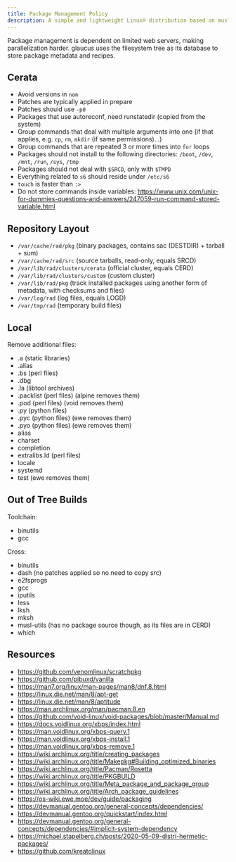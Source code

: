 ```yaml
---
title: Package Management Policy
description: A simple and lightweight Linux® distribution based on musl libc and toybox
---
```


Package management is dependent on limited web servers, making parallelization
harder. glaucus uses the filesystem tree as its database to store package
metadata and recipes.

## Cerata
- Avoid versions in `nom`
- Patches are typically applied in prepare
- Patches should use `-p0`
- Packages that use autoreconf, need runstatedir (copied from the system)
- Group commands that deal with multiple arguments into one (if that applies, e.g. `cp`, `rm`, `mkdir` (if same permissions)...)
- Group commands that are repeated 3 or more times into `for` loops
- Packages should not install to the following directories: `/boot`, `/dev`, `/mnt`, `/run`, `/sys`, `/tmp`
- Packages should not deal with `$SRCD`, only with `$TMPD`
- Everything related to `s6` should reside under `/etc/s6`
- `touch` is faster than `:>`
- Do not store commands inside variables: https://www.unix.com/unix-for-dummies-questions-and-answers/247059-run-command-stored-variable.html

## Repository Layout
- `/var/cache/rad/pkg` (binary packages, contains sac (DESTDIR) + tarball + sum)
- `/var/cache/rad/src` (source tarballs, read-only, equals SRCD)
- `/var/lib/rad/clusters/cerata` (official cluster, equals CERD)
- `/var/lib/rad/clusters/custom` (custom cluster)
- `/var/lib/rad/pkg` (track installed packages using another form of metadata, with checksums and files)
- `/var/log/rad` (log files, equals LOGD)
- `/var/tmp/rad` (temporary build files)

## Local
Remove additional files:
  - .a (static libraries)
  - .alias
  - .bs (perl files)
  - .dbg
  - .la (libtool archives)
  - .packlist (perl files) (alpine removes them)
  - .pod (perl files) (void removes them)
  - .py (python files)
  - .pyc (python files) (ewe removes them)
  - .pyo (python files) (ewe removes them)
  - alias
  - charset
  - completion
  - extralibs.ld (perl files)
  - locale
  - systemd
  - test (ewe removes them)

## Out of Tree Builds
Toolchain:
- binutils
- gcc

Cross:
- binutils
- dash (no patches applied so no need to copy src)
- e2fsprogs
- gcc
- iputils
- less
- lksh
- mksh
- musl-utils (has no package source though, as its files are in CERD)
- which

## Resources
- https://github.com/venomlinux/scratchpkg
- https://github.com/pibuxd/vanilla
- https://man7.org/linux/man-pages/man8/dnf.8.html
- https://linux.die.net/man/8/apt-get
- https://linux.die.net/man/8/aptitude
- https://man.archlinux.org/man/pacman.8.en
- https://github.com/void-linux/void-packages/blob/master/Manual.md
- https://docs.voidlinux.org/xbps/index.html
- https://man.voidlinux.org/xbps-query.1
- https://man.voidlinux.org/xbps-install.1
- https://man.voidlinux.org/xbps-remove.1
- https://wiki.archlinux.org/title/creating_packages
- https://wiki.archlinux.org/title/Makepkg#Building_optimized_binaries
- https://wiki.archlinux.org/title/Pacman/Rosetta
- https://wiki.archlinux.org/title/PKGBUILD
- https://wiki.archlinux.org/title/Meta_package_and_package_group
- https://wiki.archlinux.org/title/Arch_package_guidelines
- https://os-wiki.ewe.moe/dev/guide/packaging
- https://devmanual.gentoo.org/general-concepts/dependencies/
- https://devmanual.gentoo.org/quickstart/index.html
- https://devmanual.gentoo.org/general-concepts/dependencies/#implicit-system-dependency
- https://michael.stapelberg.ch/posts/2020-05-09-distri-hermetic-packages/
- https://github.com/kreatolinux
